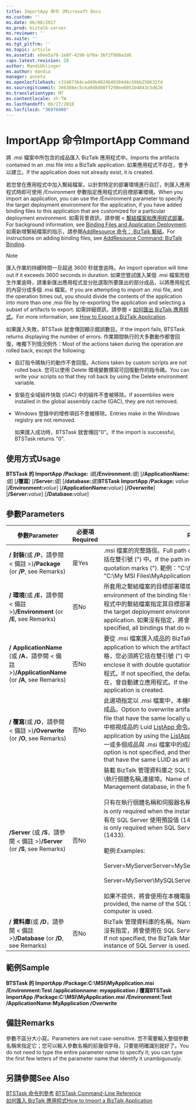 ```yaml
---
title: ImportApp 命令 |Microsoft Docs
ms.custom: ''
ms.date: 06/08/2017
ms.prod: biztalk-server
ms.reviewer: ''
ms.suite: ''
ms.tgt_pltfrm: ''
ms.topic: article
ms.assetid: e8ee5a78-1e8f-4290-b70a-36f2f888a1d6
caps.latest.revision: 28
author: MandiOhlinger
ms.author: mandia
manager: anneta
ms.openlocfilehash: c32407364cad49b4024b40384d4c50bb250632fd
ms.sourcegitcommit: 266308ec5c6a9d8d80ff298ee6051b4843c5d626
ms.translationtype: MT
ms.contentlocale: zh-TW
ms.lasthandoff: 06/27/2018
ms.locfileid: "36976000"
---
```

# <a name="importapp-command"></a><span data-ttu-id="fd98a-102">ImportApp 命令</span><span class="sxs-lookup"><span data-stu-id="fd98a-102">ImportApp Command</span></span>
<span data-ttu-id="fd98a-103">將 .msi 檔案中所包含的成品匯入 BizTalk 應用程式中。</span><span class="sxs-lookup"><span data-stu-id="fd98a-103">Imports the artifacts contained in an .msi file into a BizTalk application.</span></span> <span data-ttu-id="fd98a-104">如果應用程式不存在，會予以建立。</span><span class="sxs-lookup"><span data-stu-id="fd98a-104">If the application does not already exist, it is created.</span></span>  
  
 <span data-ttu-id="fd98a-105">若您曾在應用程式中加入繫結檔案，以針對特定的部署環境進行自訂，則匯入應用程式時即可使用 /Environment 參數指定應用程式的目標部署環境。</span><span class="sxs-lookup"><span data-stu-id="fd98a-105">When you import an application, you can use the /Environment parameter to specify the target deployment environment for the application, if you have added binding files to this application that are customized for a particular deployment environment.</span></span> <span data-ttu-id="fd98a-106">如需背景資訊，請參閱 <<c0> [ 繫結檔案和應用程式部署](../core/binding-files-and-application-deployment.md)。</span><span class="sxs-lookup"><span data-stu-id="fd98a-106">For background information, see [Binding Files and Application Deployment](../core/binding-files-and-application-deployment.md).</span></span> <span data-ttu-id="fd98a-107">如需新增繫結檔案的指示，請參閱[AddResource 命令： BizTalk 繫結](../core/addresource-command-biztalk-binding.md)。</span><span class="sxs-lookup"><span data-stu-id="fd98a-107">For instructions on adding binding files, see [AddResource Command: BizTalk Binding](../core/addresource-command-biztalk-binding.md).</span></span>  
  
> [!NOTE]
>  <span data-ttu-id="fd98a-108">匯入作業的持續時間一旦超過 3600 秒就會逾時。</span><span class="sxs-lookup"><span data-stu-id="fd98a-108">An import operation will time out if it exceeds 3600 seconds in duration.</span></span> <span data-ttu-id="fd98a-109">如果您嘗試匯入某個 .msi 檔案而發生作業逾時，請重新匯出應用程式並分批選取所要匯出的部分成品，以將應用程式的內容分成多個 .msi 檔案。</span><span class="sxs-lookup"><span data-stu-id="fd98a-109">If you are attempting to import an .msi file, and the operation times out, you should divide the contents of the application into more than one .msi file by re-exporting the application and selecting a subset of artifacts to export.</span></span> <span data-ttu-id="fd98a-110">如需詳細資訊，請參閱 <<c0> [ 如何匯出 BizTalk 應用程式](../core/how-to-export-a-biztalk-application.md)。</span><span class="sxs-lookup"><span data-stu-id="fd98a-110">For more information, see [How to Export a BizTalk Application](../core/how-to-export-a-biztalk-application.md).</span></span>  
  
 <span data-ttu-id="fd98a-111">如果匯入失敗，BTSTask 就會傳回顯示錯誤數目。</span><span class="sxs-lookup"><span data-stu-id="fd98a-111">If the import fails, BTSTask returns displaying the number of errors.</span></span> <span data-ttu-id="fd98a-112">作業期間執行的大多數動作都會回復，唯獨下列情況例外：</span><span class="sxs-lookup"><span data-stu-id="fd98a-112">Most of the actions taken during the operation are rolled back, except the following:</span></span>  
  
- <span data-ttu-id="fd98a-113">自訂指令碼執行的動作不會回復。</span><span class="sxs-lookup"><span data-stu-id="fd98a-113">Actions taken by custom scripts are not rolled back.</span></span> <span data-ttu-id="fd98a-114">您可以使用 Delete 環境變數撰寫可回復動作的指令碼。</span><span class="sxs-lookup"><span data-stu-id="fd98a-114">You can write your scripts so that they roll back by using the Delete environment variable.</span></span>  
  
- <span data-ttu-id="fd98a-115">安裝在全域組件快取 (GAC) 中的組件不會被移除。</span><span class="sxs-lookup"><span data-stu-id="fd98a-115">If assemblies were installed in the global assembly cache (GAC), they are not removed.</span></span>  
  
- <span data-ttu-id="fd98a-116">Windows 登錄中的增修項目不會被移除。</span><span class="sxs-lookup"><span data-stu-id="fd98a-116">Entries make in the Windows registry are not removed.</span></span>  
  
  <span data-ttu-id="fd98a-117">如果匯入成功時，BTSTask 就會傳回"0"。</span><span class="sxs-lookup"><span data-stu-id="fd98a-117">If the import is successful, BTSTask returns "0".</span></span>  
  
## <a name="usage"></a><span data-ttu-id="fd98a-118">使用方式</span><span class="sxs-lookup"><span data-stu-id="fd98a-118">Usage</span></span>  
 <span data-ttu-id="fd98a-119">**BTSTask 的 ImportApp /Package:** *值*[**/Environment:**<em>值</em>] [**/ApplicationName:** <em>值</em>] [**/覆寫**] [**/Server:**<em>值</em>] [**/database:**<em>值</em>]</span><span class="sxs-lookup"><span data-stu-id="fd98a-119">**BTSTask ImportApp /Package:** *value* [**/Environment:**<em>value</em>] [**/ApplicationName:**<em>value</em>] [**/Overwrite**] [**/Server:**<em>value</em>] [**/Database:**<em>value</em>]</span></span>  
  
## <a name="parameters"></a><span data-ttu-id="fd98a-120">參數</span><span class="sxs-lookup"><span data-stu-id="fd98a-120">Parameters</span></span>  
  
|<span data-ttu-id="fd98a-121">參數</span><span class="sxs-lookup"><span data-stu-id="fd98a-121">Parameter</span></span>|<span data-ttu-id="fd98a-122">必要項</span><span class="sxs-lookup"><span data-stu-id="fd98a-122">Required</span></span>|<span data-ttu-id="fd98a-123">ReplTest1</span><span class="sxs-lookup"><span data-stu-id="fd98a-123">Value</span></span>|  
|---------------|--------------|-----------|  
|<span data-ttu-id="fd98a-124">**/ 封裝**(或 **/P**，請參閱 < 備註 >)</span><span class="sxs-lookup"><span data-stu-id="fd98a-124">**/Package** (or **/P**, see Remarks)</span></span>|<span data-ttu-id="fd98a-125">是</span><span class="sxs-lookup"><span data-stu-id="fd98a-125">Yes</span></span>|<span data-ttu-id="fd98a-126">.msi 檔案的完整路徑。</span><span class="sxs-lookup"><span data-stu-id="fd98a-126">Full path of the .msi file.</span></span> <span data-ttu-id="fd98a-127">如果路徑包含空格，您必須將它括在雙引號 (") 中。</span><span class="sxs-lookup"><span data-stu-id="fd98a-127">If the path includes spaces, you must enclose it in double quotation marks (").</span></span> <span data-ttu-id="fd98a-128">範例："C:\My MSI Files\MyApplication.msi"</span><span class="sxs-lookup"><span data-stu-id="fd98a-128">Example: "C:\My MSI Files\MyApplication.msi"</span></span>|  
|<span data-ttu-id="fd98a-129">**/ 環境**(或 **/E**，請參閱 < 備註 >)</span><span class="sxs-lookup"><span data-stu-id="fd98a-129">**/Environment** (or **/E**, see Remarks)</span></span>|<span data-ttu-id="fd98a-130">否</span><span class="sxs-lookup"><span data-stu-id="fd98a-130">No</span></span>|<span data-ttu-id="fd98a-131">所套用之繫結檔案的目標部署環境，例如 Test。</span><span class="sxs-lookup"><span data-stu-id="fd98a-131">The target deployment environment of the binding file to apply, such as Test.</span></span> <span data-ttu-id="fd98a-132">此值係針對已加入應用程式中的繫結檔案指定其目標部署環境。</span><span class="sxs-lookup"><span data-stu-id="fd98a-132">This is the value that was specified for the target deployment environment when the binding file was added to the application.</span></span> <span data-ttu-id="fd98a-133">如果沒有指定，將會套用所有未指定部署環境的繫結。</span><span class="sxs-lookup"><span data-stu-id="fd98a-133">When not specified, all bindings that do not have an environment specified are applied.</span></span>|  
|<span data-ttu-id="fd98a-134">**/ ApplicationName** (或 **/A**，請參閱 < 備註 >)</span><span class="sxs-lookup"><span data-stu-id="fd98a-134">**/ApplicationName** (or **/A**, see Remarks)</span></span>|<span data-ttu-id="fd98a-135">否</span><span class="sxs-lookup"><span data-stu-id="fd98a-135">No</span></span>|<span data-ttu-id="fd98a-136">要從 .msi 檔案匯入成品的 BizTalk 應用程式的名稱。</span><span class="sxs-lookup"><span data-stu-id="fd98a-136">Name of the BizTalk application to which the artifacts in the .msi file are imported.</span></span> <span data-ttu-id="fd98a-137">如果名稱包含空格，您必須將它括在雙引號 (") 中。</span><span class="sxs-lookup"><span data-stu-id="fd98a-137">If the name includes spaces, you must enclose it with double quotation marks (").</span></span> <span data-ttu-id="fd98a-138">如果沒有指定，將會使用預設的應用程式。</span><span class="sxs-lookup"><span data-stu-id="fd98a-138">If not specified, the default application is used.</span></span> <span data-ttu-id="fd98a-139">如果指定的應用程式不存在，會自動建立應用程式。</span><span class="sxs-lookup"><span data-stu-id="fd98a-139">If the specified application does not exist, the application is created.</span></span>|  
|<span data-ttu-id="fd98a-140">**/ 覆寫**(或 **/O**，請參閱 < 備註 >)</span><span class="sxs-lookup"><span data-stu-id="fd98a-140">**/Overwrite** (or **/O**, see Remarks)</span></span>|<span data-ttu-id="fd98a-141">否</span><span class="sxs-lookup"><span data-stu-id="fd98a-141">No</span></span>|<span data-ttu-id="fd98a-142">此選項指定以 .msi 檔案中，本機唯一識別碼 (LUID) 相同的成品覆寫應用程式中的成品。</span><span class="sxs-lookup"><span data-stu-id="fd98a-142">Option to overwrite artifacts in the application with artifacts in the .msi file that have the same locally unique identifier (LUID).</span></span> <span data-ttu-id="fd98a-143">您也可以使用應用程式中檢視成品的 Luid [ListApp 命令](../core/listapp-command.md)。</span><span class="sxs-lookup"><span data-stu-id="fd98a-143">You can view the LUIDs of the artifacts in an application by using the [ListApp Command](../core/listapp-command.md).</span></span> <span data-ttu-id="fd98a-144">若未指定此選項，且應用程式中有一或多個成品與 .msi 檔案中的成品具有相同的 LUID，匯入就會失敗。</span><span class="sxs-lookup"><span data-stu-id="fd98a-144">If this option is not specified, and there are one or more artifacts in the application that have the same LUID as artifacts in the .msi file, the import fails.</span></span>|  
|<span data-ttu-id="fd98a-145">**/Server** (或 **/S**，請參閱 < 備註 >)</span><span class="sxs-lookup"><span data-stu-id="fd98a-145">**/Server** (or **/S**, see Remarks)</span></span>|<span data-ttu-id="fd98a-146">否</span><span class="sxs-lookup"><span data-stu-id="fd98a-146">No</span></span>|<span data-ttu-id="fd98a-147">裝載 BizTalk 管理資料庫之 SQL Server 執行個體的名稱，其格式為：伺服器名稱\執行個體名稱,連接埠。</span><span class="sxs-lookup"><span data-stu-id="fd98a-147">Name of the SQL Server instance hosting the BizTalk Management database, in the form ServerName\InstanceName,Port.</span></span><br /><br /> <span data-ttu-id="fd98a-148">只有在執行個體名稱和伺服器名稱不同時，才需要執行個體名稱。</span><span class="sxs-lookup"><span data-stu-id="fd98a-148">Instance name is only required when the instance name is different than the server name.</span></span> <span data-ttu-id="fd98a-149">只有在 SQL Server 使用預設值 (1433) 以外的連接埠編號時，才需要連接埠。</span><span class="sxs-lookup"><span data-stu-id="fd98a-149">Port is only required when SQL Server uses a port number other than the default (1433).</span></span><br /><br /> <span data-ttu-id="fd98a-150">範例:</span><span class="sxs-lookup"><span data-stu-id="fd98a-150">Examples:</span></span><br /><br /> <span data-ttu-id="fd98a-151">Server=MyServer</span><span class="sxs-lookup"><span data-stu-id="fd98a-151">Server=MyServer</span></span><br /><br /> <span data-ttu-id="fd98a-152">Server=MyServer\MySQLServer,1533</span><span class="sxs-lookup"><span data-stu-id="fd98a-152">Server=MyServer\MySQLServer,1533</span></span><br /><br /> <span data-ttu-id="fd98a-153">如果不提供，將會使用在本機電腦上執行的 SQL Server 執行個體的名稱。</span><span class="sxs-lookup"><span data-stu-id="fd98a-153">If not provided, the name of the SQL Server instance running on the local computer is used.</span></span>|  
|<span data-ttu-id="fd98a-154">**/ 資料庫**(或 **/D**，請參閱 < 備註 >)</span><span class="sxs-lookup"><span data-stu-id="fd98a-154">**/Database** (or **/D**, see Remarks)</span></span>|<span data-ttu-id="fd98a-155">否</span><span class="sxs-lookup"><span data-stu-id="fd98a-155">No</span></span>|<span data-ttu-id="fd98a-156">BizTalk 管理資料庫的名稱。</span><span class="sxs-lookup"><span data-stu-id="fd98a-156">Name of the BizTalk Management database.</span></span> <span data-ttu-id="fd98a-157">如果沒有指定，將會使用在 SQL Server 本機執行個體中執行的 BizTalk 管理資料庫。</span><span class="sxs-lookup"><span data-stu-id="fd98a-157">If not specified, the BizTalk Management database running in the local instance of SQL Server is used.</span></span>|  
  
## <a name="sample"></a><span data-ttu-id="fd98a-158">範例</span><span class="sxs-lookup"><span data-stu-id="fd98a-158">Sample</span></span>  
 <span data-ttu-id="fd98a-159">**BTSTask 的 ImportApp /Package:C:\MSI\MyApplication.msi /Environment:Test /applicationname: myapplication / 覆寫**</span><span class="sxs-lookup"><span data-stu-id="fd98a-159">**BTSTask ImportApp /Package:C:\MSI\MyApplication.msi /Environment:Test /ApplicationName:MyApplication /Overwrite**</span></span>  
  
## <a name="remarks"></a><span data-ttu-id="fd98a-160">備註</span><span class="sxs-lookup"><span data-stu-id="fd98a-160">Remarks</span></span>  
 <span data-ttu-id="fd98a-161">參數不區分大小寫。</span><span class="sxs-lookup"><span data-stu-id="fd98a-161">Parameters are not case-sensitive.</span></span> <span data-ttu-id="fd98a-162">您不需要輸入整個參數名稱來指定它；您可以輸入參數名稱的前幾個字母，只要能明確識別就好了。</span><span class="sxs-lookup"><span data-stu-id="fd98a-162">You do not need to type the entire parameter name to specify it; you can type the first few letters of the parameter name that identify it unambiguously.</span></span>  
  
## <a name="see-also"></a><span data-ttu-id="fd98a-163">另請參閱</span><span class="sxs-lookup"><span data-stu-id="fd98a-163">See Also</span></span>  
 <span data-ttu-id="fd98a-164">[BTSTask 命令列參考](../core/btstask-command-line-reference.md) </span><span class="sxs-lookup"><span data-stu-id="fd98a-164">[BTSTask Command-Line Reference](../core/btstask-command-line-reference.md) </span></span>  
 [<span data-ttu-id="fd98a-165">如何匯入 BizTalk 應用程式</span><span class="sxs-lookup"><span data-stu-id="fd98a-165">How to Import a BizTalk Application</span></span>](../core/how-to-import-a-biztalk-application.md)